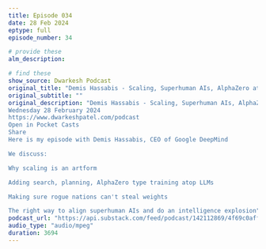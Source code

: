 ```yaml
---
title: Episode 034
date: 28 Feb 2024
eptype: full
episode_number: 34

# provide these
alm_description: 

# find these
show_source: Dwarkesh Podcast
original_title: "Demis Hassabis - Scaling, Superhuman AIs, AlphaZero atop LLMs, Rogue Nations Threat"
original_subtitle: ""
original_description: "Demis Hassabis - Scaling, Superhuman AIs, AlphaZero atop LLMs, Rogue Nations Threat
Wednesday 28 February 2024
https://www.dwarkeshpatel.com/podcast
Open in Pocket Casts
Share
Here is my episode with Demis Hassabis, CEO of Google DeepMind

We discuss:

Why scaling is an artform

Adding search, planning, AlphaZero type training atop LLMs

Making sure rogue nations can't steal weights

The right way to align superhuman AIs and do an intelligence explosion"
podcast_url: "https://api.substack.com/feed/podcast/142112869/4f69c0aff2bcca246a175d306712c1cc.mp3"
audio_type: "audio/mpeg"
duration: 3694
---
```

